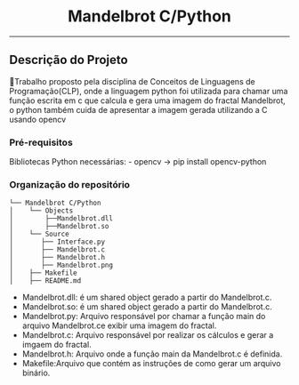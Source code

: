 <h1 align="center">Mandelbrot C/Python</h1>

---
## Descrição do Projeto

🚀Trabalho proposto pela disciplina de Conceitos de Linguagens de Programação(CLP), onde a linguagem python foi utilizada para chamar uma função escrita em c que calcula e gera uma imagem do fractal Mandelbrot, o python também cuida de apresentar a imagem gerada utilizando a C usando opencv 

### Pré-requisitos
Bibliotecas Python necessárias: - opencv -> pip install opencv-python

### Organização do repositório
```
└── Mandelbrot C/Python
│    └── Objects
│        ├──Mandelbrot.dll
│        ├──Mandelbrot.so
│    └── Source
│       ├── Interface.py
│       ├── Mandelbrot.c
│       ├── Mandelbrot.h
│       ├── Mandelbrot.png
│    ├── Makefile
│    ├── README.md
```
* Mandelbrot.dll: é um shared object gerado a partir do Mandelbrot.c.
* Mandelbrot.so: é um shared object gerado a partir do Mandelbrot.c.
* Mandelbrot.py: Arquivo responsável por chamar a função main do arquivo Mandelbrot.ce exibir uma imagem do fractal.
* Mandelbrot.c: Arquivo responsável por realizar os cálculos e gerar a imgaem do fractal.
* Mandelbrot.h: Arquivo onde a função main da Mandelbrot.c é definida.
* Makefile:Arquivo que contém as instruções de como gerar um arquivo binário.

